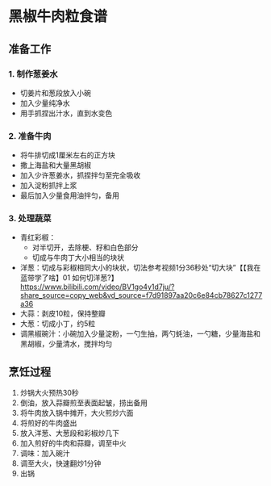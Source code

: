 # 黑椒牛肉粒食谱

## 准备工作

### 1. 制作葱姜水
- 切姜片和葱段放入小碗
- 加入少量纯净水
- 用手抓捏出汁水，直到水变色

### 2. 准备牛肉
- 将牛排切成1厘米左右的正方块
- 撒上海盐和大量黑胡椒
- 加入少许葱姜水，抓捏拌匀至完全吸收
- 加入淀粉抓拌上浆
- 最后加入少量食用油拌匀，备用

### 3. 处理蔬菜
- 青红彩椒：
  * 对半切开，去除梗、籽和白色部分
  * 切成与牛肉丁大小相当的块状
- 洋葱：切成与彩椒相同大小的块状，切法参考视频1分36秒处“切大块”【【我在蓝带学了啥】01 如何切洋葱?】 https://www.bilibili.com/video/BV1go4y1d7ju/?share_source=copy_web&vd_source=f7d91897aa20c6e84cb78627c1277a36
- 大蒜：剥皮10粒，保持整瓣
- 大葱：切成小丁，约5粒
- 调黑椒碗汁：小碗加入少量淀粉，一勺生抽，两勺蚝油，一勺糖，少量海盐和黑胡椒，少量清水，搅拌均匀

## 烹饪过程

1. 炒锅大火预热30秒
2. 倒油，放入蒜瓣煎至表面起皱，捞出备用
3. 将牛肉放入锅中摊开，大火煎炒六面
4. 将煎好的牛肉盛出
5. 放入洋葱、大葱段和彩椒炒几下
6. 加入煎好的牛肉和蒜瓣，调至中火
7. 调味：加入碗汁
8. 调至大火，快速翻炒1分钟
9. 出锅
